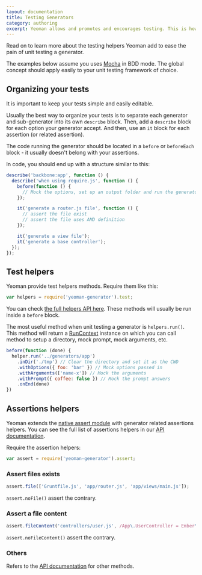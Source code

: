 ```yaml
---
layout: documentation
title: Testing Generators
category: authoring
excerpt: Yeoman allows and promotes and encourages testing. This is how
---
```


Read on to learn more about the testing helpers Yeoman add to ease the pain of unit testing a generator.

The examples below assume you uses [Mocha](http://visionmedia.github.io/mocha/) in BDD mode. The global concept should apply easily to your unit testing framework of choice.

## Organizing your tests

It is important to keep your tests simple and easily editable.

Usually the best way to organize your tests is to separate each generator and sub-generator into its own `describe` block. Then, add a `describe` block for each option your generator accept. And then, use an `it` block for each assertion (or related assertion).

The code running the generator should be located in a `before` or `beforeEach` block - it usually doesn't belong with your assertions.

In code, you should end up with a structure similar to this:

```js
describe('backbone:app', function () {
  describe('when using require.js', function () {
    before(function () {
      // Mock the options, set up an output folder and run the generator
    });

    it('generate a router.js file', function () {
      // assert the file exist
      // assert the file uses AMD definition
    });

    it('generate a view file');
    it('generate a base controller');
  });
});
```

## Test helpers

Yeoman provide test helpers methods. Require them like this:

```js
var helpers = require('yeoman-generator').test;
```

You can check [the full helpers API here](http://yeoman.github.io/generator/helpers.html). These methods will usually be run inside a `before` block.

The most useful method when unit testing a generator is `helpers.run()`. This method will return a [RunContext](http://yeoman.github.io/generator/RunContext.html) instance on which you can call method to setup a directory, mock prompt, mock arguments, etc.

```js
before(function (done) {
  helper.run('../generators/app')
    .inDir('./tmp') // Clear the directory and set it as the CWD
    .withOptions({ foo: 'bar' }) // Mock options passed in
    .withArguments(['name-x']) // Mock the arguments
    .withPrompt({ coffee: false }) // Mock the prompt answers
    .onEnd(done)
})
```

## Assertions helpers

Yeoman extends the [native assert module](http://nodejs.org/api/assert.html) with generator related assertions helpers. You can see the full list of assertions helpers in our [API documentation](http://yeoman.github.io/generator/assert.html).

Require the assertion helpers:

```js
var assert = require('yeoman-generator').assert;
```

### Assert files exists

```js
assert.file(['Gruntfile.js', 'app/router.js', 'app/views/main.js']);
```

`assert.noFile()` assert the contrary.

### Assert a file content

```js
assert.fileContent('controllers/user.js', /App\.UserController = Ember\.ObjectController\.extend/);
```

`assert.noFileContent()` assert the contrary.

### Others

Refers to the [API documentation](http://yeoman.github.io/generator/helpers.html) for other methods.
